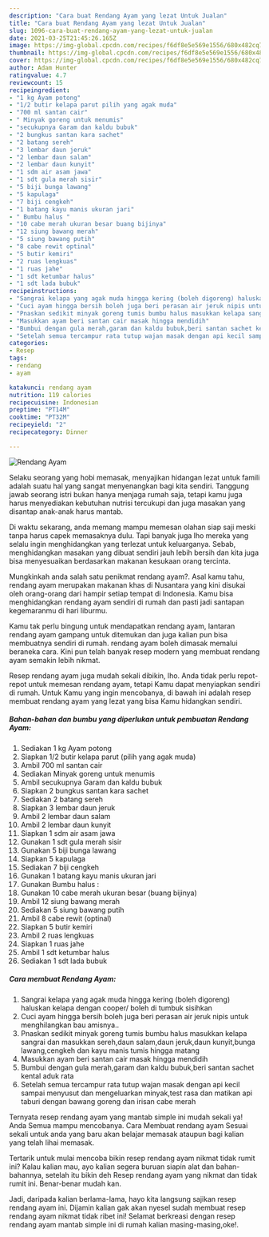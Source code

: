 ```yaml
---
description: "Cara buat Rendang Ayam yang lezat Untuk Jualan"
title: "Cara buat Rendang Ayam yang lezat Untuk Jualan"
slug: 1096-cara-buat-rendang-ayam-yang-lezat-untuk-jualan
date: 2021-03-25T21:45:26.165Z
image: https://img-global.cpcdn.com/recipes/f6df8e5e569e1556/680x482cq70/rendang-ayam-foto-resep-utama.jpg
thumbnail: https://img-global.cpcdn.com/recipes/f6df8e5e569e1556/680x482cq70/rendang-ayam-foto-resep-utama.jpg
cover: https://img-global.cpcdn.com/recipes/f6df8e5e569e1556/680x482cq70/rendang-ayam-foto-resep-utama.jpg
author: Adam Hunter
ratingvalue: 4.7
reviewcount: 15
recipeingredient:
- "1 kg Ayam potong"
- "1/2 butir kelapa parut pilih yang agak muda"
- "700 ml santan cair"
- " Minyak goreng untuk menumis"
- "secukupnya Garam dan kaldu bubuk"
- "2 bungkus santan kara sachet"
- "2 batang sereh"
- "3 lembar daun jeruk"
- "2 lembar daun salam"
- "2 lembar daun kunyit"
- "1 sdm air asam jawa"
- "1 sdt gula merah sisir"
- "5 biji bunga lawang"
- "5 kapulaga"
- "7 biji cengkeh"
- "1 batang kayu manis ukuran jari"
- " Bumbu halus "
- "10 cabe merah ukuran besar buang bijinya"
- "12 siung bawang merah"
- "5 siung bawang putih"
- "8 cabe rewit optinal"
- "5 butir kemiri"
- "2 ruas lengkuas"
- "1 ruas jahe"
- "1 sdt ketumbar halus"
- "1 sdt lada bubuk"
recipeinstructions:
- "Sangrai kelapa yang agak muda hingga kering (boleh digoreng) haluskan kelapa dengan cooper/ boleh di tumbuk sisihkan"
- "Cuci ayam hingga bersih boleh juga beri perasan air jeruk nipis untuk menghilangkan bau amisnya.."
- "Pnaskan sedikit minyak goreng tumis bumbu halus masukkan kelapa sangrai dan masukkan sereh,daun salam,daun jeruk,daun kunyit,bunga lawang,cengkeh dan kayu manis tumis hingga matang"
- "Masukkan ayam beri santan cair masak hingga mendidih"
- "Bumbui dengan gula merah,garam dan kaldu bubuk,beri santan sachet kental aduk rata"
- "Setelah semua tercampur rata tutup wajan masak dengan api kecil sampai menyusut dan mengeluarkan minyak,test rasa dan matikan api taburi dengan bawang goreng dan irisan cabe merah"
categories:
- Resep
tags:
- rendang
- ayam

katakunci: rendang ayam 
nutrition: 119 calories
recipecuisine: Indonesian
preptime: "PT14M"
cooktime: "PT32M"
recipeyield: "2"
recipecategory: Dinner

---
```



![Rendang Ayam](https://img-global.cpcdn.com/recipes/f6df8e5e569e1556/680x482cq70/rendang-ayam-foto-resep-utama.jpg)

Selaku seorang yang hobi memasak, menyajikan hidangan lezat untuk famili adalah suatu hal yang sangat menyenangkan bagi kita sendiri. Tanggung jawab seorang istri bukan hanya menjaga rumah saja, tetapi kamu juga harus menyediakan kebutuhan nutrisi tercukupi dan juga masakan yang disantap anak-anak harus mantab.

Di waktu  sekarang, anda memang mampu memesan olahan siap saji meski tanpa harus capek memasaknya dulu. Tapi banyak juga lho mereka yang selalu ingin menghidangkan yang terlezat untuk keluarganya. Sebab, menghidangkan masakan yang dibuat sendiri jauh lebih bersih dan kita juga bisa menyesuaikan berdasarkan makanan kesukaan orang tercinta. 



Mungkinkah anda salah satu penikmat rendang ayam?. Asal kamu tahu, rendang ayam merupakan makanan khas di Nusantara yang kini disukai oleh orang-orang dari hampir setiap tempat di Indonesia. Kamu bisa menghidangkan rendang ayam sendiri di rumah dan pasti jadi santapan kegemaranmu di hari liburmu.

Kamu tak perlu bingung untuk mendapatkan rendang ayam, lantaran rendang ayam gampang untuk ditemukan dan juga kalian pun bisa membuatnya sendiri di rumah. rendang ayam boleh dimasak memalui beraneka cara. Kini pun telah banyak resep modern yang membuat rendang ayam semakin lebih nikmat.

Resep rendang ayam juga mudah sekali dibikin, lho. Anda tidak perlu repot-repot untuk memesan rendang ayam, tetapi Kamu dapat menyiapkan sendiri di rumah. Untuk Kamu yang ingin mencobanya, di bawah ini adalah resep membuat rendang ayam yang lezat yang bisa Kamu hidangkan sendiri.

<!--inarticleads1-->

##### Bahan-bahan dan bumbu yang diperlukan untuk pembuatan Rendang Ayam:

1. Sediakan 1 kg Ayam potong
1. Siapkan 1/2 butir kelapa parut (pilih yang agak muda)
1. Ambil 700 ml santan cair
1. Sediakan  Minyak goreng untuk menumis
1. Ambil secukupnya Garam dan kaldu bubuk
1. Siapkan 2 bungkus santan kara sachet
1. Sediakan 2 batang sereh
1. Siapkan 3 lembar daun jeruk
1. Ambil 2 lembar daun salam
1. Ambil 2 lembar daun kunyit
1. Siapkan 1 sdm air asam jawa
1. Gunakan 1 sdt gula merah sisir
1. Gunakan 5 biji bunga lawang
1. Siapkan 5 kapulaga
1. Sediakan 7 biji cengkeh
1. Gunakan 1 batang kayu manis ukuran jari
1. Gunakan  Bumbu halus :
1. Gunakan 10 cabe merah ukuran besar (buang bijinya)
1. Ambil 12 siung bawang merah
1. Sediakan 5 siung bawang putih
1. Ambil 8 cabe rewit (optinal)
1. Siapkan 5 butir kemiri
1. Ambil 2 ruas lengkuas
1. Siapkan 1 ruas jahe
1. Ambil 1 sdt ketumbar halus
1. Sediakan 1 sdt lada bubuk




<!--inarticleads2-->

##### Cara membuat Rendang Ayam:

1. Sangrai kelapa yang agak muda hingga kering (boleh digoreng) haluskan kelapa dengan cooper/ boleh di tumbuk sisihkan
1. Cuci ayam hingga bersih boleh juga beri perasan air jeruk nipis untuk menghilangkan bau amisnya..
1. Pnaskan sedikit minyak goreng tumis bumbu halus masukkan kelapa sangrai dan masukkan sereh,daun salam,daun jeruk,daun kunyit,bunga lawang,cengkeh dan kayu manis tumis hingga matang
1. Masukkan ayam beri santan cair masak hingga mendidih
1. Bumbui dengan gula merah,garam dan kaldu bubuk,beri santan sachet kental aduk rata
1. Setelah semua tercampur rata tutup wajan masak dengan api kecil sampai menyusut dan mengeluarkan minyak,test rasa dan matikan api taburi dengan bawang goreng dan irisan cabe merah




Ternyata resep rendang ayam yang mantab simple ini mudah sekali ya! Anda Semua mampu mencobanya. Cara Membuat rendang ayam Sesuai sekali untuk anda yang baru akan belajar memasak ataupun bagi kalian yang telah lihai memasak.

Tertarik untuk mulai mencoba bikin resep rendang ayam nikmat tidak rumit ini? Kalau kalian mau, ayo kalian segera buruan siapin alat dan bahan-bahannya, setelah itu bikin deh Resep rendang ayam yang nikmat dan tidak rumit ini. Benar-benar mudah kan. 

Jadi, daripada kalian berlama-lama, hayo kita langsung sajikan resep rendang ayam ini. Dijamin kalian gak akan nyesel sudah membuat resep rendang ayam nikmat tidak ribet ini! Selamat berkreasi dengan resep rendang ayam mantab simple ini di rumah kalian masing-masing,oke!.


